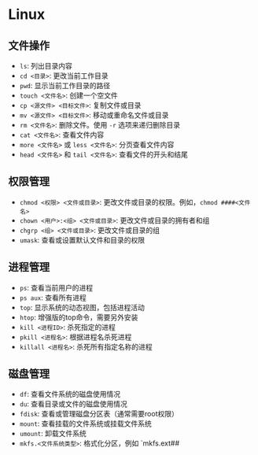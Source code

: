# Linux

## 文件操作
   - `ls`: 列出目录内容
   - `cd <目录>`: 更改当前工作目录
   - `pwd`: 显示当前工作目录的路径
   - `touch <文件名>`: 创建一个空文件
   - `cp <源文件> <目标文件>`: 复制文件或目录
   - `mv <源文件> <目标文件>`: 移动或重命名文件或目录
   - `rm <文件名>`: 删除文件。使用 `-r` 选项来递归删除目录
   - `cat <文件名>`: 查看文件内容
   - `more <文件名>` 或 `less <文件名>`: 分页查看文件内容
   - `head <文件名>` 和 `tail <文件名>`: 查看文件的开头和结尾

## 权限管理
   - `chmod <权限> <文件或目录>`: 更改文件或目录的权限。例如，`chmod ####<文件名>`
   - `chown <用户>:<组> <文件或目录>`: 更改文件或目录的拥有者和组
   - `chgrp <组> <文件或目录>`: 更改文件或目录的组
   - `umask`: 查看或设置默认文件和目录的权限

## 进程管理
   - `ps`: 查看当前用户的进程
   - `ps aux`: 查看所有进程
   - `top`: 显示系统的动态视图，包括进程活动
   - `htop`: 增强版的top命令，需要另外安装
   - `kill <进程ID>`: 杀死指定的进程
   - `pkill <进程名>`: 根据进程名杀死进程
   - `killall <进程名>`: 杀死所有指定名称的进程

## 磁盘管理
   - `df`: 查看文件系统的磁盘使用情况
   - `du`: 查看目录或文件的磁盘使用情况
   - `fdisk`: 查看或管理磁盘分区表（通常需要root权限）
   - `mount`: 查看挂载的文件系统或挂载文件系统
   - `umount`: 卸载文件系统
   - `mkfs.<文件系统类型>`: 格式化分区，例如 `mkfs.ext##